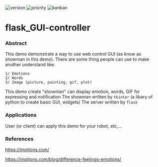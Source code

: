 ![version](https://img.shields.io/badge/version-0.1-brightgreen) 
![priority](https://img.shields.io/badge/priority-normal-lightgrey) 
![kanban](https://img.shields.io/badge/status-done-yellowgreen)

# flask_GUI-controller

### Abstract

This demo demonstrate a way to use web control GUI (as know as showman in this demo).
There are some thing people can use to make another understand like:

	1/ Emotions
	2/ Words
	3/ Image (picture, painting, gif, plot)

This demo create "showman" can display emotion, words, GIF for expressing and notification
The showman written by `tkinter` (a libary of python to create basic GUI, widgets)
The server written by `flask`

### Applications

User (or client) can apply this demo for your robot, etc,...

### References

https://imotions.com/

https://imotions.com/blog/difference-feelings-emotions/

